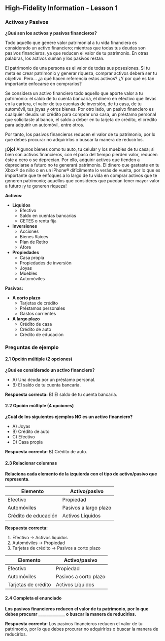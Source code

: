 ## High-Fidelity Information - Lesson 1

### Activos y Pasivos

**¿Qué son los activos y pasivos financieros?**

Todo aquello que genere valor patrimonial a tu vida financiera es considerado un activo financiero; mientras que todas tus deudas son pasivos financieros, ya que reducen el valor de tu patrimonio. En otras palabras, los activos suman y los pasivos restan.

El patrimonio de una persona es el valor de todas sus posesiones. Si tu meta es crear patrimonio y generar riqueza, comprar activos deberá ser tu objetivo. Pero... ¿a qué hacen referencia estos activos? ¿Y por qué es tan importante enfocarse en comprarlos?

Se considera un activo financiero todo aquello que aporte valor a tu patrimonio: el saldo de tu cuenta bancaria, el dinero en efectivo que llevas en la cartera, el valor de tus cuentas de inversión, de tu casa, de tu automóvil, tus joyas y otros bienes. Por otro lado, un pasivo financiero es cualquier deuda: un crédito para comprar una casa, un préstamo personal que solicitaste al banco, el saldo a deber en tu tarjeta de crédito, el crédito para adquirir un automóvil, entre otros.

Por tanto, los pasivos financieros reducen el valor de tu patrimonio, por lo que debes procurar no adquirirlos o buscar la manera de reducirlos.

**¡Ojo!** Algunos bienes como tu auto, tu celular y los muebles de tu casa; si bien son activos financieros, con el paso del tiempo pierden valor, reducen éste a cero o se deprecian. Por ello, adquirir activos que tienden a depreciarse a futuro no te generará patrimonio. El dinero que gastaste en tu Xbox® de niño o en un iPhone® difícilmente lo verás de vuelta, por lo que es importante que te enfoques a lo largo de tu vida en comprar activos que te generen patrimonio; aquellos que consideres que puedan tener mayor valor a futuro ¡y te generen riqueza!

**Activos:**

- **Líquidos**
  - Efectivo
  - Saldo en cuentas bancarias
  - CETES o renta fija
- **Inversiones**
  - Acciones
  - Bienes Raíces
  - Plan de Retiro
  - Afore
- **Propiedades**
  - Casa propia
  - Propiedades de inversión
  - Joyas
  - Muebles
  - Automóviles

**Pasivos:**

- **A corto plazo**
  - Tarjetas de crédito
  - Préstamos personales
  - Gastos corrientes
- **A largo plazo**
  - Crédito de casa
  - Crédito de auto
  - Crédito de educación

### Preguntas de ejemplo

#### 2.1 Opción múltiple (2 opciones)

**¿Qué es considerado un activo financiero?**

- A) Una deuda por un préstamo personal.
- B) El saldo de tu cuenta bancaria.

**Respuesta correcta:** B) El saldo de tu cuenta bancaria.

#### 2.2 Opción múltiple (4 opciones)

**¿Cuál de los siguientes ejemplos NO es un activo financiero?**

- A) Joyas
- B) Crédito de auto
- C) Efectivo
- D) Casa propia

**Respuesta correcta:** B) Crédito de auto.

#### 2.3 Relacionar columnas

**Relaciona cada elemento de la izquierda con el tipo de activo/pasivo que representa.**

| Elemento             | Activo/pasivo            |
|----------------------|--------------------------|
| Efectivo             | Propiedad                |
| Automóviles          | Pasivos a largo plazo    |
| Crédito de educación | Activos Líquidos         |

**Respuesta correcta:**

1. Efectivo -> Activos líquidos
2. Automóviles -> Propiedad
3. Tarjetas de crédito -> Pasivos a corto plazo

| Elemento            | Activo/pasivo            |
|---------------------|--------------------------|
| Efectivo            | Propiedad                |
| Automóviles         | Pasivos a corto plazo    |
| Tarjetas de crédito | Activos Líquidos         |

#### 2.4 Completa el enunciado

**Los pasivos financieros reducen el valor de tu patrimonio, por lo que debes procurar _____________ o buscar la manera de reducirlos.**

**Respuesta correcta:** Los pasivos financieros reducen el valor de tu patrimonio, por lo que debes procurar no adquirirlos o buscar la manera de reducirlos.